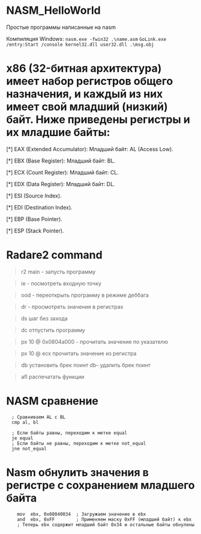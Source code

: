 # NASM_HelloWorld
Простые программы написанные на nasm 

Компиляция Windows:
`nasm.exe -fwin32 .\name.asm`
`GoLink.exe /entry:Start /console kernel32.dll user32.dll .\msg.obj`



# x86 (32-битная архитектура) имеет набор регистров общего назначения, и каждый из них имеет свой младший (низкий) байт. Ниже приведены регистры и их младшие байты:

   [*] EAX (Extended Accumulator):
        Младший байт: AL (Access Low).

   [*] EBX (Base Register):
        Младший байт: BL.

   [*] ECX (Count Register):
        Младший байт: CL.

   [*] EDX (Data Register):
        Младший байт: DL.

   [*] ESI (Source Index).

   [*] EDI (Destination Index).

   [*] EBP (Base Pointer).

   [*] ESP (Stack Pointer).


   # Radare2 command
   > r2 main - запусть программу

   > ie - посмотреть входную точку 

   > ood - переоткрыть программу в режиме деббага
   
   > dr - просмотреть значения в регистрах 
   
   > ds шаг без захода

   > dc отпустить программу

   > px 10 @ 0x0804a000 - прочитать значение по указателю

 >px 10 @ ecx прочитать значение из регистра

>db установить брек поинт db- удалить брек поинт

>afl распечатать функции


# NASM сравнение
  
  ``` 
    ; Сравниваем AL с BL
    cmp al, bl

    ; Если байты равны, переходим к метке equal
    je equal
    ; Если байты не равны, переходим к метке not_equal
    jne not_equal
```
# Nasm обнулить значения в регистре с сохранением младшего байта

```
    mov  ebx, 0x08040034  ; Загружаем значение в ebx
    and  ebx, 0xFF        ; Применяем маску 0xFF (младший байт) к ebx
    ; Теперь ebx содержит младший байт 0x34 и остальные байты обнулены
```
